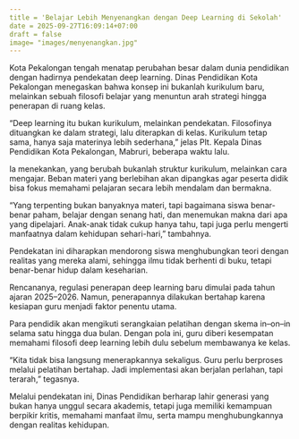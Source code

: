 ```yaml
---
title = 'Belajar Lebih Menyenangkan dengan Deep Learning di Sekolah'
date = 2025-09-27T16:09:14+07:00
draft = false
image= "images/menyenangkan.jpg"
---
```

Kota Pekalongan tengah menatap perubahan besar dalam dunia pendidikan dengan hadirnya pendekatan deep learning. Dinas Pendidikan Kota Pekalongan menegaskan bahwa konsep ini bukanlah kurikulum baru, melainkan sebuah filosofi belajar yang menuntun arah strategi hingga penerapan di ruang kelas.

“Deep learning itu bukan kurikulum, melainkan pendekatan. Filosofinya dituangkan ke dalam strategi, lalu diterapkan di kelas. Kurikulum tetap sama, hanya saja materinya lebih sederhana,” jelas Plt. Kepala Dinas Pendidikan Kota Pekalongan, Mabruri, beberapa waktu lalu.

Ia menekankan, yang berubah bukanlah struktur kurikulum, melainkan cara mengajar. Beban materi yang berlebihan akan dipangkas agar peserta didik bisa fokus memahami pelajaran secara lebih mendalam dan bermakna.

“Yang terpenting bukan banyaknya materi, tapi bagaimana siswa benar-benar paham, belajar dengan senang hati, dan menemukan makna dari apa yang dipelajari. Anak-anak tidak cukup hanya tahu, tapi juga perlu mengerti manfaatnya dalam kehidupan sehari-hari,” tambahnya.

Pendekatan ini diharapkan mendorong siswa menghubungkan teori dengan realitas yang mereka alami, sehingga ilmu tidak berhenti di buku, tetapi benar-benar hidup dalam keseharian.

Rencananya, regulasi penerapan deep learning baru dimulai pada tahun ajaran 2025–2026. Namun, penerapannya dilakukan bertahap karena kesiapan guru menjadi faktor penentu utama.

Para pendidik akan mengikuti serangkaian pelatihan dengan skema in–on–in selama satu hingga dua bulan. Dengan pola ini, guru diberi kesempatan memahami filosofi deep learning lebih dulu sebelum membawanya ke kelas.

“Kita tidak bisa langsung menerapkannya sekaligus. Guru perlu berproses melalui pelatihan bertahap. Jadi implementasi akan berjalan perlahan, tapi terarah,” tegasnya.

Melalui pendekatan ini, Dinas Pendidikan berharap lahir generasi yang bukan hanya unggul secara akademis, tetapi juga memiliki kemampuan berpikir kritis, memahami manfaat ilmu, serta mampu menghubungkannya dengan realitas kehidupan.